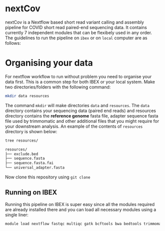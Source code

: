 # nextCov
nextCov is a Nextflow based short read variant calling and assembly pipeline for COVID short read paired-end sequencing data. It contains currently 7 independent modules that can be flexibely used in any order. The guidelines to run the pipeline on `ibex` or on `local` computer are as follows:

# Organising your data
For nextflow workflow to run without problem you need to organise your data first. This is a common step for both IBEX or your local system. Make two directories/folders with the following command:
```bash
mkdir data resources
```
The command `mkdir` will make directories `data` and `resources`. The `data` directory contains your sequencing data (paired end reads) and resources directory contains the **reference genome** fasta file, adapter sequence fasta file used by trimmomatic and other additional files that you might require for your downstream analysis. An example of the contents of `resources` directory is shown below:

```bash
tree resources/
```

```bash
resources/
├── exclude.bed
├── sequence.fasta
├── sequence.fasta.fai
└── universal_adapter.fasta
```
Now clone this repository using `git clone `

## Running on IBEX
Running this pipeline on IBEX is super easy since all the modules required are already installed there and you can load all necessary modules using a single liner:

```bash
module load nextflow fastqc multiqc gatk bcftools bwa bedtools trimmomatic tabix covtobed samtools
```



